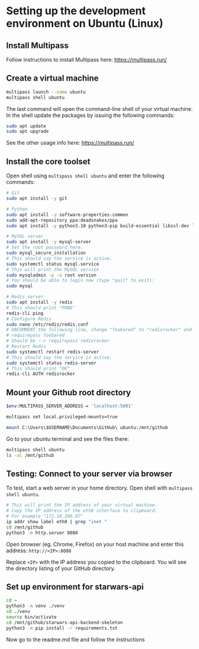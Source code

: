 # Setting up the development environment on Ubuntu (Linux)

## Install Multipass

Follow instructions to install Multipass here: https://multipass.run/

## Create a virtual machine

```bash
multipass launch --name ubuntu
multipass shell ubuntu
```

The last command will open the command-line shell of your virtual machine.
In the shell update the packages by issuing the following commands:
```bash
sudo apt update
sudo apt upgrade
```

See the other usage info here: https://multipass.run/

## Install the core toolset

Open shell using `multipass shell ubuntu` and enter the following commands:

```bash
# Git
sudo apt install -y git

# Python
sudo apt install -y software-properties-common
sudo add-apt-repository ppa:deadsnakes/ppa
sudo apt install -y python3.10 python3-pip build-essential libssl-dev libffi-dev python-dev python3-venv

# MySQL server
sudo apt install -y mysql-server
# Set the root password here.
sudo mysql_secure_installation
# This should say the service is active.
sudo systemctl status mysql.service
# This will print the MySQL version
sudo mysqladmin -p -u root version
# You should be able to login now (type "quit" to exit):
sudo mysql

# Redis server
sudo apt install -y redis
# This should print "PONG"
redis-cli ping
# Configure Redis
sudo nano /etc/redis/redis.conf
# UNCOMMENT the following line, change "foobared" to "redisrocker" and save file.
# requirepass foobared
# Should be --> requirepass redisrocker
# Restart Redis
sudo systemctl restart redis-server
# This should say the service is active.
sudo systemctl status redis-server
# This should print "OK"
redis-cli AUTH redisrocker
```

## Mount your Github root directory

```bash
$env:MULTIPASS_SERVER_ADDRESS = 'localhost:5001'

multipass set local.privileged-mounts=true

mount C:\Users\$USERNAME\Documents\GitHub\ ubuntu:/mnt/github
```

Go to your ubuntu terminal and see the files there:
```bash
multipass shell ubuntu
ls -al /mnt/github
```

## Testing: Connect to your server via browser

To test, start a web server in your home directory.
Open shell with `multipass shell ubuntu`.

```bash
# This will print the IP address of your virtual machine.
# Copy the IP address of the eth0 interface to clipboard.
# For example "172.18.206.97"
ip addr show label eth0 | grep "inet "
cd /mnt/github
python3 -m http.server 8080
```

Open browser (eg. Chrome, Firefox) on your host machine and enter this address: `http://<IP>:8080`

Replace `<IP>` with the IP address you copied to the clipboard.
You will see the directory listing of your GitHub directory.

## Set up environment for starwars-api

```bash
cd ~
python3 -m venv ./venv
cd ./venv
source bin/activate
cd /mnt/github/starwars-api-backend-skeleton
python3 -m pip install -r requirements.txt
```

Now go to the readme.md file and follow the instructions
